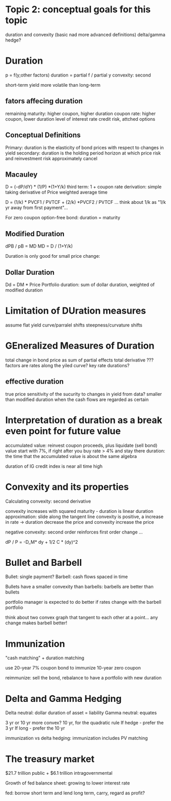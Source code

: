 # Topic 2: conceptual goals for this topic
duration and convexity (basic nad more advanced definitions)
delta/gamma hedge?
# Duration
p = f(y;other factors)
duration = partial f / partial y
convexity: second 

short-term yield more volatile than long-term

## fators affecing duration
remaining maturity: higher coupon, higher duration
coupon rate: higher coupon, lower duration
level of interest rate
credit risk, attched options

## Conceptual Definitions
Primary: duration is the elasticity of bond prices with respect to changes in yield
secondary: duration is the holding period horizon at which price risk and reinvestment risk approximately cancel

## Macauley 
D = (-dP/dY) * (1/P) *(1+Y/k)
third term: 1 + coupon rate 
derivation: simple taking derivative of Price
weighted average time

D = (1/k) * PVCF1 / PVTCF + (2/k) *PVCF2 / PVTCF ...
think about 1/k as "1/k yr away from first payment"...

For zero coupon option-free bond: duration = maturity

## Modified Duration
dPB / pB = MD
MD = D / (1+Y/k)

Duration is only good for small price change: 

## Dollar Duration
Dd = DM * Price
Portfolio duration: sum of dollar duration, weighted of modified duration

# Limitation of DUration measures
assume flat yield curve/parralel shifts
steepness/curvature shifts

# GEneralized Measures of Duration
total change in bond price as sum of partial effects
total derivative
??? factors are rates along the yiled curve? key rate durations?
## effective duration
true price sensitivity of the sucurity to changes in yield
from data?
smaller than modified duration when the cash flows are regarded as certain
# Interpretation of duration as a break even point for future value
accumulated value: reinvest coupon proceeds, plus liquidate (sell bond) value
start with 7%, if right after you buy rate > 4% and stay there
duration: the time that the accumulated value is about the same
algebra 

duration of IG credit index is near all time high
# Convexity and its properties
Calculating convexity: second derivative

convexity increases with squared maturity - duration is linear
duration approximation: slide along the tangent line
convexity is positive, a increase in rate -> duration decrease the price and convexity increase the price

negative convexity: second order reinforces first order change ...

dP / P = -D_M* dy + 1/2 C * (dy)^2

# Bullet and Barbell
Bullet: single payment?
Barbell: cash flows spaced in time

Bullets have a smaller convexity than barbells: barbells are better than bullets

portfolio manager is expected to do better if rates change with the barbell portfolio

think about two convex graph that tangent to each other at a point... any change makes barbell better!

# Immunization
"cash matching" + duration matching

use 20-year 7% coupon bond to immunize 10-year zero coupon 

reimmunize: sell the bond, rebalance to have a portfolio with new duration

# Delta and Gamma Hedging
Delta neutral: dollar duration of asset = liability
Gamma neutral: equates 

3 yr or 10 yr more convex? 10 yr, for the quadratic rule
If hedge - prefer the 3 yr
If long - prefer the 10 yr

immunization vs delta hedging: immunization includes PV matching


# The treasury market
$21.7 trillion public +  $6.1 trillion intragovernmental

Growth of fed balance sheet: growing to lower interest rate

fed: borrow short term and lend long term, carry, regard as profit?
